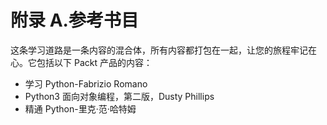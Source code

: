 # 附录 A.参考书目

这条学习道路是一条内容的混合体，所有内容都打包在一起，让您的旅程牢记在心。它包括以下 Packt 产品的内容：

*   学习 Python-Fabrizio Romano
*   Python3 面向对象编程，第二版，Dusty Phillips
*   精通 Python-里克·范·哈特姆